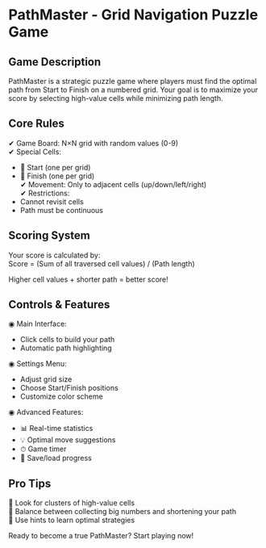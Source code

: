 # PathMaster - Grid Navigation Puzzle Game

## Game Description

PathMaster is a strategic puzzle game where players must find the optimal path from Start to Finish on a numbered grid. Your goal is to maximize your score by selecting high-value cells while minimizing path length.

## Core Rules

✔ Game Board: N×N grid with random values (0-9)  
✔ Special Cells:  
   - 🚩 Start (one per grid)  
   - 🏁 Finish (one per grid)  
✔ Movement: Only to adjacent cells (up/down/left/right)  
✔ Restrictions:  
   - Cannot revisit cells  
   - Path must be continuous  

## Scoring System

Your score is calculated by:  
Score = (Sum of all traversed cell values) / (Path length)  

Higher cell values + shorter path = better score!

## Controls & Features

◉ Main Interface:  
   - Click cells to build your path  
   - Automatic path highlighting  

◉ Settings Menu:  
   - Adjust grid size  
   - Choose Start/Finish positions  
   - Customize color scheme  

◉ Advanced Features:  
   - 📊 Real-time statistics  
   - 💡 Optimal move suggestions  
   - ⏱ Game timer  
   - 💾 Save/load progress  

## Pro Tips

🔹 Look for clusters of high-value cells  
🔹 Balance between collecting big numbers and shortening your path  
🔹 Use hints to learn optimal strategies  

Ready to become a true PathMaster? Start playing now!
